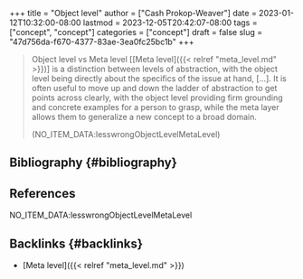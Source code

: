 +++
title = "Object level"
author = ["Cash Prokop-Weaver"]
date = 2023-01-12T10:32:00-08:00
lastmod = 2023-12-05T20:42:07-08:00
tags = ["concept", "concept"]
categories = ["concept"]
draft = false
slug = "47d756da-f670-4377-83ae-3ea0fc25bc1b"
+++

> Object level vs Meta level [[Meta level]({{< relref "meta_level.md" >}})] is a distinction between levels of abstraction, with the object level being directly about the specifics of the issue at hand, [...]. It is often useful to move up and down the ladder of abstraction to get points across clearly, with the object level providing firm grounding and concrete examples for a person to grasp, while the meta layer allows them to generalize a new concept to a broad domain.
>
> (NO_ITEM_DATA:lesswrongObjectLevelMetaLevel)


## Bibliography {#bibliography}

## References

<style>.csl-entry{text-indent: -1.5em; margin-left: 1.5em;}</style><div class="csl-bib-body">
  <div class="csl-entry">NO_ITEM_DATA:lesswrongObjectLevelMetaLevel</div>
</div>


## Backlinks {#backlinks}

-   [Meta level]({{< relref "meta_level.md" >}})
